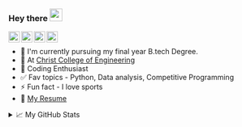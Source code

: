 ### Hey there <img src="https://media.giphy.com/media/hvRJCLFzcasrR4ia7z/giphy.gif" width="25px">


<a href="https://twitter.com/jose_atlin">
  <img align="left" alt="Jose Atlin | Twitter" width="22px" src="https://cdn.jsdelivr.net/npm/simple-icons@v3/icons/twitter.svg" />
</a>
<a href="https://www.linkedin.com/in/jose-atlin-53906015a/">
  <img align="left" alt="Jose Atlin | LinkdeIN" width="22px" src="https://cdn.jsdelivr.net/npm/simple-icons@v3/icons/linkedin.svg" />
</a>
<a href="https://www.instagram.com/jose_atlin/">
  <img align="left" alt="Jose Atlin | Instagram" width="22px" src="https://cdn.jsdelivr.net/npm/simple-icons@v3/icons/instagram.svg" />
</a>
<a href="https://www.hackerrank.com/jose_atlin">
  <img align="left" alt="Jose Atlin | hackerrank" width="22px" src="https://cdn.jsdelivr.net/npm/simple-icons@v3/icons/hackerrank.svg" />
</a>

<br/>

- 🌱 I'm currently pursuing my final year B.tech Degree.
- 🌱 At [Christ College of Engineering](https://cce.edu.in)
- 🚧 Coding Enthusiast
- ✅ Fav topics - Python, Data analysis, Competitive Programming
- ⚡ Fun fact - I love sports
- 📝 [My Resume](https://drive.google.com/file/d/1UBDhTWnSu-Lh834lkPVAieqNJdQ45koS/view)


<details>
<summary>📈 My GitHub Stats</summary>

<p align="center"> <img src="https://github-readme-stats.vercel.app/api?username=JoseAtlin&show_icons=true&theme=gotham" alt="JoseAtlin" />

</details>